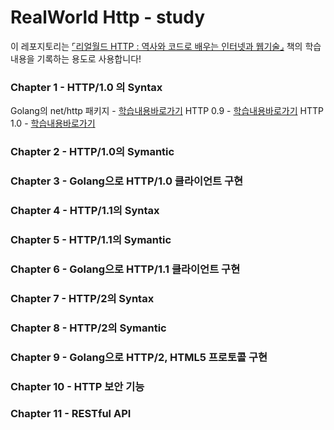 # RealWorld Http - study

이 레포지토리는 [⌜리얼월드 HTTP : 역사와 코드로 배우는 인터넷과 웹기술⌟](https://www.hanbit.co.kr/store/books/look.php?p_code=B7009240426) 책의 학습 내용을 기록하는 용도로 사용합니다!

### Chapter 1 - HTTP/1.0 의 Syntax

Golang의 net/http 패키지 - [학습내용바로가기](Chapter1/net_http_package.md)
HTTP 0.9 - [학습내용바로가기](Chapter1/1.2_http0.9.md)
HTTP 1.0 - [학습내용바로가기](Chapter1/1.3_http1.0.md)

### Chapter 2 - HTTP/1.0의 Symantic
### Chapter 3 - Golang으로 HTTP/1.0 클라이언트 구현
### Chapter 4 - HTTP/1.1의 Syntax
### Chapter 5 - HTTP/1.1의 Symantic
### Chapter 6 - Golang으로 HTTP/1.1 클라이언트 구현
### Chapter 7 - HTTP/2의 Syntax
### Chapter 8 - HTTP/2의 Symantic
### Chapter 9 - Golang으로 HTTP/2, HTML5 프로토콜 구현
### Chapter 10 - HTTP 보안 기능
### Chapter 11 - RESTful API
